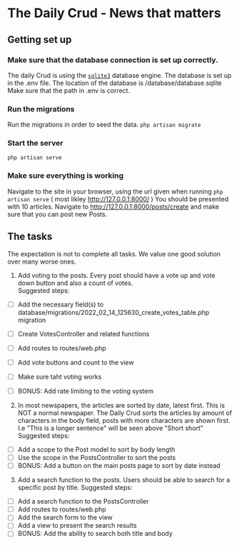 # The Daily Crud  - News that matters

## Getting set up

### Make sure that the database connection is set up correctly.
The daily Crud is using the [`sqlite3`](https://www.sqlite.org/) database engine.
The database is set up in the .env file. The location of the database is /database/database.sqlite
Make sure that the path in .env is correct.

### Run the migrations
Run the migrations in order to seed the data. ```php artisan migrate```

### Start the server
```php artisan serve```

### Make sure everything is working
Navigate to the site in your browser, using the url given when running ```php artisan serve``` 
( most likley http://127.0.0.1:8000/ ) You should be presented with 10 articles. 
Navigate to http://127.0.0.1:8000/posts/create and make sure that you can post new Posts.


## The tasks
The expectation is not to complete all tasks. We value one good solution over many worse ones.

1. Add voting to the posts. Every post should have a vote up and vote down button and also a count of votes.   
    Suggested steps:
- [ ] Add the necessary field(s) to database/migrations/2022_02_14_125630_create_votes_table.php migration
- [ ] Create VotesController and related functions
- [ ] Add routes to routes/web.php
- [ ] Add vote buttons and count to the view
- [ ] Make sure taht voting works
- [ ] BONUS: Add rate limiting to the voting system

  

2. In most newspapers, the articles are sorted by date, latest first. This is NOT a normal newspaper.
The Daily Crud sorts the articles by amount of characters in the body field, posts with more characters are shown first.
I.e "This is a longer sentence" will be seen above "Short short"  
    Suggested steps:  
- [ ] Add a scope to the Post model to sort by body length
- [ ] Use the scope in the PostsController to sort the posts
- [ ] BONUS: Add a button on the main posts page to sort by date instead

3. Add a search function to the posts. Users should be able to search for a specific post by title.
    Suggested steps:
- [ ] Add a search function to the PostsController
- [ ] Add routes to routes/web.php
- [ ] Add the search form to the view
- [ ] Add a view to present the search results
- [ ] BONUS: Add the ability to search both title and body
